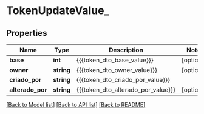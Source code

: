 # TokenUpdateValue_

## Properties
Name | Type | Description | Notes
------------ | ------------- | ------------- | -------------
**base** | **int** | {{{token_dto_base_value}}} | [optional] 
**owner** | **string** | {{{token_dto_owner_value}}} | [optional] 
**criado_por** | **string** | {{{token_dto_criado_por_value}}} | 
**alterado_por** | **string** | {{{token_dto_alterado_por_value}}} | [optional] 

[[Back to Model list]](../README.md#documentation-for-models) [[Back to API list]](../README.md#documentation-for-api-endpoints) [[Back to README]](../README.md)


